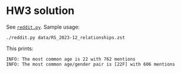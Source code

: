 # HW3 solution

See [`reddit.py`](reddit.py). Sample usage:

    ./reddit.py data/RS_2023-12_relationships.zst

This prints:

    INFO: The most common age is 22 with 762 mentions
    INFO: The most common age/gender pair is [22F] with 606 mentions

